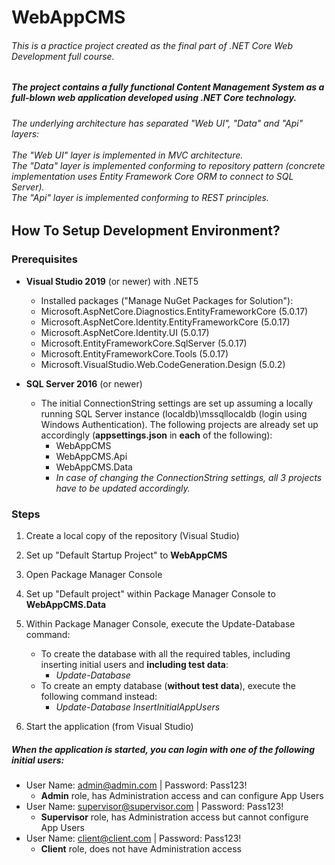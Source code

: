 # WebAppCMS

###### This is a practice project created as the final part of .NET Core Web Development full course.  
##### The project contains a fully functional Content Management System as a full-blown web application developed using .NET Core technology. 

###### The underlying architecture has separated "Web UI", "Data" and "Api" layers: <br><br> The "Web UI" layer is implemented in MVC architecture. <br> The "Data" layer is implemented conforming to repository pattern (concrete implementation uses Entity Framework Core ORM to connect to SQL Server). <br> The "Api" layer is implemented conforming to REST principles. 

## How To Setup Development Environment? 

### Prerequisites
 - <b>Visual Studio 2019</b> (or newer) with .NET5
   - Installed packages ("Manage NuGet Packages for Solution"):
   - Microsoft.AspNetCore.Diagnostics.EntityFrameworkCore (5.0.17)
   - Microsoft.AspNetCore.Identity.EntityFrameworkCore (5.0.17)
   - Microsoft.AspNetCore.Identity.UI (5.0.17)
   - Microsoft.EntityFrameworkCore.SqlServer (5.0.17)
   - Microsoft.EntityFrameworkCore.Tools (5.0.17)
   - Microsoft.VisualStudio.Web.CodeGeneration.Design (5.0.2)

 - <b>SQL Server 2016</b> (or newer)
   - The initial ConnectionString settings are set up assuming a locally running SQL Server instance (localdb)\mssqllocaldb (login using Windows Authentication). 
   The following projects are already set up accordingly (<b>appsettings.json</b> in <b>each</b> of the following): 
     - WebAppCMS
     - WebAppCMS.Api
     - WebAppCMS.Data
     - <i>In case of changing the ConnectionString settings, all 3 projects have to be updated accordingly. </i>
     
### Steps
 1. Create a local copy of the repository (Visual Studio)
 2. Set up "Default Startup Project" to <b>WebAppCMS</b>
 3. Open Package Manager Console
 4. Set up "Default project" within Package Manager Console to <b>WebAppCMS.Data</b>
 5. Within Package Manager Console, execute the Update-Database command: 
    - To create the database with all the required tables, including inserting initial users and <b>including test data</b>:
      - <i>Update-Database</i>
    - To create an empty database (<b>without test data</b>), execute the following command instead: 
      - <i>Update-Database InsertInitialAppUsers</i>
    
 6. Start the application (from Visual Studio)
 
 ##### When the application is started, you can login with one of the following initial users:
  - User Name: admin@admin.com | Password: Pass123! 
    - <b>Admin</b> role, has Administration access and can configure App Users
  - User Name: supervisor@supervisor.com | Password: Pass123! 
    - <b>Supervisor</b> role, has Administration access but cannot configure App Users
  - User Name: client@client.com | Password: Pass123! 
    - <b>Client</b> role, does not have Administration access
